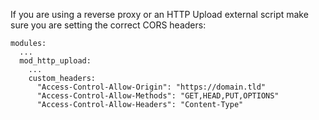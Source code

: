 If you are using a reverse proxy or an HTTP Upload external script make sure you are setting the correct CORS headers:
```
modules:
  ...
  mod_http_upload:
    ...
    custom_headers:
      "Access-Control-Allow-Origin": "https://domain.tld"
      "Access-Control-Allow-Methods": "GET,HEAD,PUT,OPTIONS"
      "Access-Control-Allow-Headers": "Content-Type"
```
